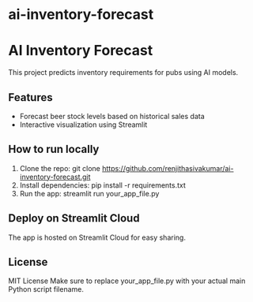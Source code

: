 # ai-inventory-forecast
# AI Inventory Forecast

This project predicts inventory requirements for pubs using AI models.

## Features
- Forecast beer stock levels based on historical sales data
- Interactive visualization using Streamlit

## How to run locally
1. Clone the repo:
git clone https://github.com/renjithasivakumar/ai-inventory-forecast.git
2. Install dependencies:
pip install -r requirements.txt
3. Run the app:
streamlit run your_app_file.py
## Deploy on Streamlit Cloud
The app is hosted on Streamlit Cloud for easy sharing.

## License
MIT License
Make sure to replace your_app_file.py with your actual main Python script filename.

